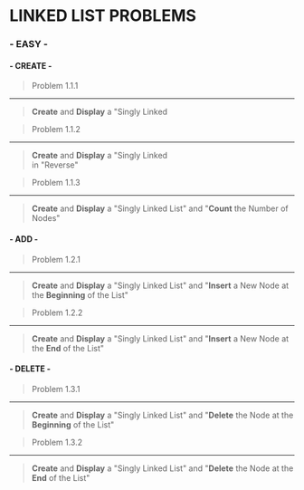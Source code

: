 # LINKED LIST PROBLEMS 

### - EASY -

#### - CREATE - 
> Problem 1.1.1
---------------
>**Create** and **Display** a "Singly Linked  

> Problem 1.1.2
---------------
> **Create** and **Display** a "Singly Linked  
> in "Reverse"

> Problem 1.1.3
---------------
> **Create** and **Display** a "Singly Linked List" 
> and "**Count** the Number of Nodes"

#### - ADD -
> Problem 1.2.1
---------------
> **Create** and **Display** a "Singly Linked List" 
> and "**Insert** a New Node at the **Beginning** of the List"

> Problem 1.2.2
---------------
> **Create** and **Display** a "Singly Linked List" 
> and "**Insert** a New Node at the **End** of the List"

#### - DELETE - 
> Problem 1.3.1
---------------
> **Create** and **Display** a "Singly Linked List" 
> and "**Delete** the Node at the **Beginning** of the List"

> Problem 1.3.2
---------------
> **Create** and **Display** a "Singly Linked List" 
> and "**Delete** the Node at the **End** of the List"